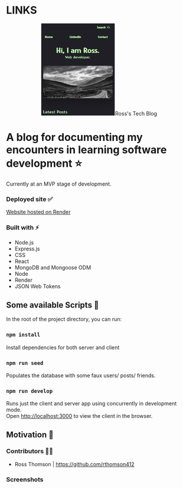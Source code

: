 # LINKS



<p align="center">
    <img src="./public/grab.png" alt="mern" height="250" width="200 />
</p>
<h1 align="center">Ross's Tech Blog</h1>

# A blog for documenting my encounters in learning software development ⭐

Currently at an MVP stage of development.

### Deployed site ✅

[Website hosted on Render](https://rosscraigblog.onrender.com/)

### Built with ⚡

-  Node.js
-  Express.js
-  CSS
-  React
-  MongoDB and Mongoose ODM
-  Node
-  Render
-  JSON Web Tokens

## Some available Scripts 🧬

In the root of the project directory, you can run:

### `npm install`
Install dependencies for both server and client<br>

### `npm run seed`
Populates the database with some faux users/ posts/ friends.<br>

### `npm run develop`

Runs just the client and server app using concurrently in development mode.<br>
Open [http://localhost:3000](http://localhost:3000) to view the client in the browser.

## Motivation 🌻


### Contributors 👨‍💻

- Ross Thomson | https://github.com/rthomson412


### Screenshots


